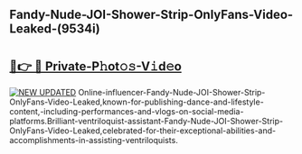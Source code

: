 ## Fandy-Nude-JOI-Shower-Strip-OnlyFans-Video-Leaked-(9534i)


# <h2><a href="https://mediaupload.pro?-19M">🔗👉 🔴 Private-P𝚑ot𝚘𝚜-V𝚒d𝚎o</a></h2>

[![NEW UPDATED](https://i.imgur.com/0qMVB7G.gif)](https://mediaupload.pro?-19M)
Online-influencer-Fandy-Nude-JOI-Shower-Strip-OnlyFans-Video-Leaked,known-for-publishing-dance-and-lifestyle-content,-including-performances-and-vlogs-on-social-media-platforms.Brilliant-ventriloquist-assistant-Fandy-Nude-JOI-Shower-Strip-OnlyFans-Video-Leaked,celebrated-for-their-exceptional-abilities-and-accomplishments-in-assisting-ventriloquists.  